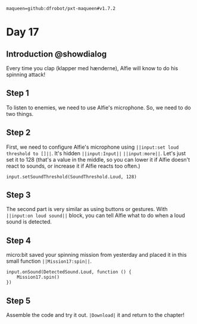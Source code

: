 ```package
maqueen=github:dfrobot/pxt-maqueen#v1.7.2
```

# Day 17

## Introduction @showdialog

Every time you clap (klapper med hænderne), Alfie will know to do his spinning attack! 

## Step 1

To listen to enemies, we need to use Alfie's microphone. So, we need to do two things.

## Step 2

First, we need to configure Alfie's microphone using ``||input:set loud threshold to []||``. It's hidden ``||input:Input||`` ``||input:more||``.
Let's just set it to 128 (that's a value in the middle, so you can lower it if Alfie doesn't react to sounds, or increase it if Alfie reacts too often.)

```blocks
input.setSoundThreshold(SoundThreshold.Loud, 128)
```

## Step 3

The second part is very similar as using buttons or gestures. With ``||input:on loud sound||`` block, you can tell Alfie what to do when a loud sound is detected.

## Step 4

micro:bit saved your spinning mission from yesterday and placed it in this small function ``||Mission17:spin||``.

```ghost
input.onSound(DetectedSound.Loud, function () {
    Mission17.spin()   
})
```

## Step 5

Assemble the code and try it out. ``|Download|`` it and return to the chapter!